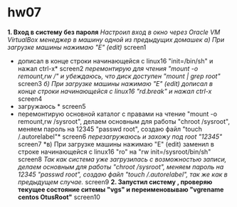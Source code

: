 # hw07

**1. Вход в систему без пароля**
*Настроил вход в окно через Oracle VM VirtualBox менеджер в машину одной из предыдущих домашек*
*а) При загрузке машины нажимаю "Е" (edit)*
screen1
* дописал в конце строки начинающейся с linux16  "init=/bin/sh" и нажал сtrl-x*
screen2
*перемонтирую для чтения "mount -o remount,rw /" и убеждаюсь, что диск доступен "mount | grep root"*
screen3
*б) При загрузке машины нажимаю "Е" (edit) дописал в конце строки начинающейся с linux16  "rd.break" и нажал сtrl-x*
screen4
* загружаюсь *
screen5
* перемонтирую основной каталог с правами на чтение "mount -o remount,rw /sysroot", делаем основным для работы "chroot /sysroot", меняем пароль на 12345 "passwd root", создаю файл "touch /.autorelabel"*
screen6
*перезагружаюсь и захожу под root "12345"*
screen7
 *в) При загрузке машины нажимаю "Е" (edit) заменил в  строке начинающейся с linux16 "ro" на "rw init=/sysroot/bin/sh" 
screen8
*Так как система уже загрузилась с возможностью записи, делаем основным для работы "chroot /sysroot", меняем пароль на 12345 "passwd root", создаю файл "touch /.autorelabel", так же как в предыдущем случае.*
screen9
**2. Запустил систему , проверяю текущее состояние ситемы "vgs" и переименовываю "vgrename centos OtusRoot"**
screen10
